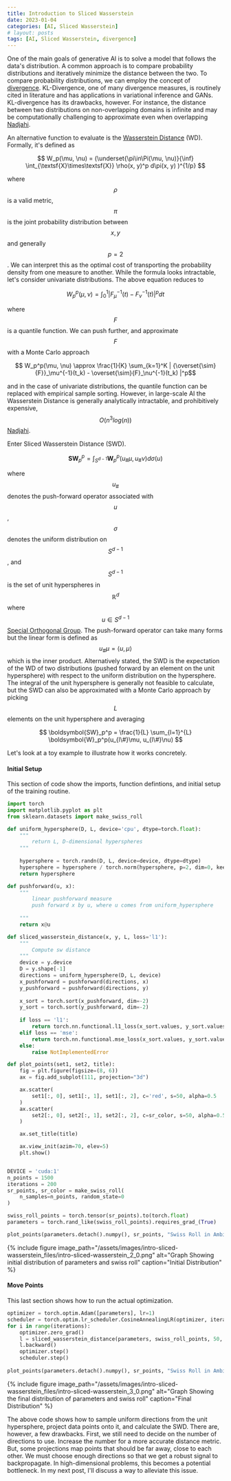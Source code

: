 ```yaml
---
title: Introduction to Sliced Wasserstein
date: 2023-01-04
categories: [AI, Sliced Wasserstein]
# layout: posts
tags: [AI, Sliced Wasserstein, divergence]
---
```

One of the main goals of generative AI is to solve a model that follows the data's distribution. A common approach is to compare probability distributions and iteratively minimize the distance between the two. To compare probability distributions, we can employ the concept of [divergence](https://en.wikipedia.org/wiki/Divergence_(statistics)). KL-Divergence, one of many divergence measures, is routinely cited in literature and has applications in variational inference and GANs. KL-divergence has its drawbacks, however. For instance, the distance between two distributions on non-overlapping domains is infinite and may be computationally challenging to approximate even when overlapping [Nadjahi][1]. 

An alternative function to evaluate is the [Wasserstein Distance](https://en.wikipedia.org/wiki/Wasserstein_metric) (WD). Formally, it's defined as 

$$ W_p(\mu, \nu) = (\underset{\pi\in\Pi(\mu, \nu)}{\inf} \int_{\textsf{X}\times\textsf{X}} \rho(x, y)^p d\pi(x, y) )^{1/p} $$

where $$\rho$$ is a valid metric, $$\pi$$ is the joint probability distribution between $$x, y$$ and generally $$p=2$$. We can interpret this as the optimal cost of transporting the probability density from one measure to another. While the formula looks intractable, let's consider univariate distributions. The above equation reduces to 

$$ W_p^p(\mu, \nu) =\int_{0}^{1}| F_\mu^{-1}(t) - F_\nu^{-1}(t) |^p dt  $$

where $$F$$ is a quantile function. We can push further, and approximate $$F$$ with a Monte Carlo approach

$$ W_p^p(\mu, \nu) \approx \frac{1}{K} \sum_{k=1}^K | {\overset{\sim}{F}}_\mu^{-1}(t_k) - \overset{\sim}{F}_\nu^{-1}(t_k) |^p$$ 

and in the case of univariate distributions, the quantile function can be replaced with empirical sample sorting. However, in large-scale AI the Wasserstein Distance is generally analytically intractable, and prohibitively expensive, $$O(n^3 log(n))$$ [Nadjahi][1].


Enter Sliced Wasserstein Distance (SWD).

$$ \boldsymbol{SW}_p^p = \int_{S^{d-1}} \boldsymbol{W}_p^p(u_{\#}\mu, u_{\#}\nu) d\sigma(u)$$

where $$u_\#$$ denotes the push-forward operator associated with $$u$$, $$\sigma$$ denotes the uniform distribution on $$S^{d-1}$$, and $$S^{d-1}$$ is the set of unit hyperspheres in $$\mathbb{R}^d$$ where $$u \in S^{d-1}$$ [Special Orthogonal Group](https://en.wikipedia.org/wiki/Orthogonal_group#Special_orthogonal_group). The push-forward operator can take many forms but the linear form is defined as $$u_\# \mu = \langle u, \mu \rangle $$ which is the inner product. Alternatively stated, the SWD is the expectation of the WD of two distributions (pushed forward by an element on the unit hypersphere) with respect to the uniform distribution on the hypersphere. The integral of the unit hypersphere is generally not feasible to calculate, but the SWD can also be approximated with a Monte Carlo approach by picking $$L$$ elements on the unit hypersphere and averaging

$$ \boldsymbol{SW}_p^p = \frac{1}{L} \sum_{l=1}^{L} \boldsymbol{W}_p^p(u_{l\#}\mu, u_{l\#}\nu) $$ 

Let's look at a toy example to illustrate how it works concretely.

#### Initial Setup
This section of code show the imports, function defintions, and initial setup of the training routine.
```python
import torch
import matplotlib.pyplot as plt
from sklearn.datasets import make_swiss_roll

def uniform_hypersphere(D, L, device='cpu', dtype=torch.float):
    """
        return L, D-dimensional hyperspheres
    """
    
    hypersphere = torch.randn(D, L, device=device, dtype=dtype)
    hypersphere = hypersphere / torch.norm(hypersphere, p=2, dim=0, keepdim=True)
    return hypersphere

def pushforward(u, x):
    """
        linear pushforward measure
        push forward x by u, where u comes from uniform_hypersphere
        
    """
    return x@u

def sliced_wasserstein_distance(x, y, L, loss='l1'):
    """
        Compute sw distance
    """
    device = y.device
    D = y.shape[-1]
    directions = uniform_hypersphere(D, L, device)
    x_pushforward = pushforward(directions, x)
    y_pushforward = pushforward(directions, y)
    
    x_sort = torch.sort(x_pushforward, dim=-2)
    y_sort = torch.sort(y_pushforward, dim=-2)
    
    if loss == 'l1':
        return torch.nn.functional.l1_loss(x_sort.values, y_sort.values)
    elif loss == 'mse':
        return torch.nn.functional.mse_loss(x_sort.values, y_sort.values)
    else:
        raise NotImplementedError

def plot_points(set1, set2, title):
    fig = plt.figure(figsize=(8, 6))
    ax = fig.add_subplot(111, projection="3d")

    ax.scatter(
        set1[:, 0], set1[:, 1], set1[:, 2], c='red', s=50, alpha=0.5
    )
    ax.scatter(
        set2[:, 0], set2[:, 1], set2[:, 2], c=sr_color, s=50, alpha=0.5
    )

    ax.set_title(title)

    ax.view_init(azim=70, elev=5)
    plt.show()


DEVICE = 'cuda:1'
n_points = 1500
iterations = 200
sr_points, sr_color = make_swiss_roll(
    n_samples=n_points, random_state=0
)

swiss_roll_points = torch.tensor(sr_points).to(torch.float)
parameters = torch.rand_like(swiss_roll_points).requires_grad_(True)

plot_points(parameters.detach().numpy(), sr_points, "Swiss Roll in Ambient Space + Init Distribution")
```
{% include figure image_path="/assets/images/intro-sliced-wasserstein_files/intro-sliced-wasserstein_2_0.png" alt="Graph Showing initial distribution of parameters and swiss roll" caption="Initial Distribution" %}


#### Move Points
This last section shows how to run the actual optimization.
```python
optimizer = torch.optim.Adam([parameters], lr=1)
scheduler = torch.optim.lr_scheduler.CosineAnnealingLR(optimizer, iterations, eta_min=1e-1)
for i in range(iterations):
    optimizer.zero_grad()
    l = sliced_wasserstein_distance(parameters, swiss_roll_points, 50, 'l1')
    l.backward()
    optimizer.step()
    scheduler.step()
    
plot_points(parameters.detach().numpy(), sr_points, "Swiss Roll in Ambient Space + Final Distribution")
```

{% include figure image_path="/assets/images/intro-sliced-wasserstein_files/intro-sliced-wasserstein_3_0.png" alt="Graph Showing the final distribution of parameters and swiss roll" caption="Final Distribution" %}


The above code shows how to sample uniform directions from the unit hypersphere, project data points onto it, and calculate the SWD. There are, however, a few drawbacks. First, we still need to decide on the number of directions to use. Increase the number for a more accurate distance metric. But, some projections map points that should be far away, close to each other. We must choose enough directions so that we get a robust signal to backpropagate. In high-dimensional problems, this becomes a potential bottleneck. In my next post, I'll discuss a way to alleviate this issue.



[1]: https://hal.science/tel-03533097

